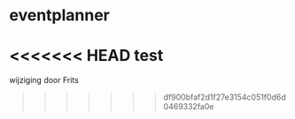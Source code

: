 eventplanner
============
<<<<<<< HEAD
test
=======


wijziging door Frits
>>>>>>> df900bfaf2d1f27e3154c051f0d6d0469332fa0e

